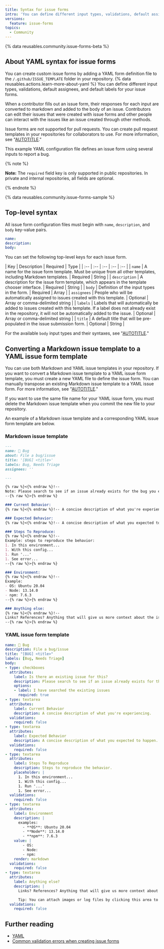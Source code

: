 ```yaml
---
title: Syntax for issue forms
intro: 'You can define different input types, validations, default assignees, and default labels for your issue forms.'
versions:
  feature: issue-forms
topics:
  - Community
---
```


{% data reusables.community.issue-forms-beta %}

## About YAML syntax for issue forms

You can create custom issue forms by adding a YAML form definition file to the `/.github/ISSUE_TEMPLATE` folder in your repository. {% data reusables.actions.learn-more-about-yaml %} You can define different input types, validations, default assignees, and default labels for your issue forms.

When a contributor fills out an issue form, their responses for each input are converted to markdown and added to the body of an issue. Contributors can edit their issues that were created with issue forms and other people can interact with the issues like an issue created through other methods.

Issue forms are not supported for pull requests. You can create pull request templates in your repositories for collaborators to use. For more information, see "[AUTOTITLE](/communities/using-templates-to-encourage-useful-issues-and-pull-requests/creating-a-pull-request-template-for-your-repository)."

This example YAML configuration file defines an issue form using several inputs to report a bug.

{% note %}

**Note:** The `required` field key is only supported in public repositories. In private and internal repositories, all fields are optional.

{% endnote %}

{% data reusables.community.issue-forms-sample %}

## Top-level syntax

All issue form configuration files must begin with `name`, `description`, and `body` key-value pairs.

```YAML copy
name:
description:
body:
```

You can set the following top-level keys for each issue form.

| Key | Description | Required | Type |
| :-- | :-- | :-- | :-- | :-- |
| `name` | A name for the issue form template. Must be unique from all other templates, including Markdown templates. | Required | String |
| `description` | A description for the issue form template, which appears in the template chooser interface. | Required | String |
| `body` | Definition of the input types in the form. | Required | Array |
| `assignees` | People who will be automatically assigned to issues created with this template. | Optional | Array or comma-delimited string |
| `labels` | Labels that will automatically be added to issues created with this template. If a label does not already exist in the repository, it will not be automatically added to the issue. | Optional | Array or comma-delimited string |
| `title` | A default title that will be pre-populated in the issue submission form. | Optional | String |

For the available `body` input types and their syntaxes, see "[AUTOTITLE](/communities/using-templates-to-encourage-useful-issues-and-pull-requests/syntax-for-githubs-form-schema)."

## Converting a Markdown issue template to a YAML issue form template

You can use both Markdown and YAML issue templates in your repository. If you want to convert a Markdown issue template to a YAML issue form template, you must create a new YAML file to define the issue form. You can manually transpose an existing Markdown issue template to a YAML issue form. For more information, see "[AUTOTITLE](/communities/using-templates-to-encourage-useful-issues-and-pull-requests/configuring-issue-templates-for-your-repository#creating-issue-forms)."

If you want to use the same file name for your YAML issue form, you must delete the Markdown issue template when you commit the new file to your repository.

An example of a Markdown issue template and a corresponding YAML issue form template are below.

### Markdown issue template

```markdown copy
---
name: 🐞 Bug
about: File a bug/issue
title: '[BUG] <title>'
labels: Bug, Needs Triage
assignees: ''

---

{% raw %}<{% endraw %}!--
Note: Please search to see if an issue already exists for the bug you encountered.
--{% raw %}>{% endraw %}

### Current Behavior:
{% raw %}<{% endraw %}!-- A concise description of what you're experiencing. --{% raw %}>{% endraw %}

### Expected Behavior:
{% raw %}<{% endraw %}!-- A concise description of what you expected to happen. --{% raw %}>{% endraw %}

### Steps To Reproduce:
{% raw %}<{% endraw %}!--
Example: steps to reproduce the behavior:
1. In this environment...
1. With this config...
1. Run '...'
1. See error...
--{% raw %}>{% endraw %}

### Environment:
{% raw %}<{% endraw %}!--
Example:
- OS: Ubuntu 20.04
- Node: 13.14.0
- npm: 7.6.3
--{% raw %}>{% endraw %}

### Anything else:
{% raw %}<{% endraw %}!--
Links? References? Anything that will give us more context about the issue that you are encountering!
--{% raw %}>{% endraw %}
```

### YAML issue form template

```yaml copy
name: 🐞 Bug
description: File a bug/issue
title: "[BUG] <title>"
labels: [Bug, Needs Triage]
body:
- type: checkboxes
  attributes:
    label: Is there an existing issue for this?
    description: Please search to see if an issue already exists for the bug you encountered.
    options:
    - label: I have searched the existing issues
      required: true
- type: textarea
  attributes:
    label: Current Behavior
    description: A concise description of what you're experiencing.
  validations:
    required: false
- type: textarea
  attributes:
    label: Expected Behavior
    description: A concise description of what you expected to happen.
  validations:
    required: false
- type: textarea
  attributes:
    label: Steps To Reproduce
    description: Steps to reproduce the behavior.
    placeholder: |
      1. In this environment...
      1. With this config...
      1. Run '...'
      1. See error...
  validations:
    required: false
- type: textarea
  attributes:
    label: Environment
    description: |
      examples:
        - **OS**: Ubuntu 20.04
        - **Node**: 13.14.0
        - **npm**: 7.6.3
    value: |
        - OS:
        - Node:
        - npm:
    render: markdown
  validations:
    required: false
- type: textarea
  attributes:
    label: Anything else?
    description: |
      Links? References? Anything that will give us more context about the issue you are encountering!

      Tip: You can attach images or log files by clicking this area to highlight it and then dragging files in.
  validations:
    required: false
```

## Further reading

- [YAML](https://yaml.org/)
- [Common validation errors when creating issue forms](/communities/using-templates-to-encourage-useful-issues-and-pull-requests/common-validation-errors-when-creating-issue-forms)
